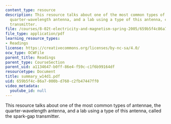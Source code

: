 ```yaml
---
content_type: resource
description: This resource talks about one of the most common types of antennae, the
  quarter-wavelength antenna, and a lab using a type of this antenna, called the spark-gap
  transmitter.
file: /courses/8-02t-electricity-and-magnetism-spring-2005/659b5f4c86a7000bd760c2fb47447ff0_summary_w14d1.pdf
file_type: application/pdf
learning_resource_types:
- Readings
license: https://creativecommons.org/licenses/by-nc-sa/4.0/
ocw_type: OCWFile
parent_title: Readings
parent_type: CourseSection
parent_uid: a1134647-b0ff-86e4-f59c-c1f6b99164df
resourcetype: Document
title: summary_w14d1.pdf
uid: 659b5f4c-86a7-000b-d760-c2fb47447ff0
video_metadata:
  youtube_id: null
---
```

This resource talks about one of the most common types of antennae, the quarter-wavelength antenna, and a lab using a type of this antenna, called the spark-gap transmitter.